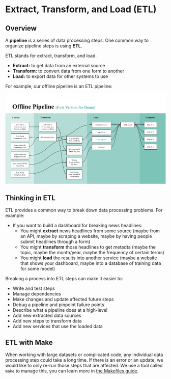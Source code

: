 # Extract, Transform, and Load (ETL)

## Overview

A **pipeline** is a series of data processing steps. One common way to organize pipeline steps is using **ETL**.

ETL stands for extract, transform, and load.

- **Extract:** to get data from an external source
- **Transform:** to convert data from one form to another
- **Load:** to export data for other systems to use

For example, our offline pipeline is an ETL pipeline:

![ETL diagram showing the steps in the demo offline pipeline](../images/etl_graph_demo.png)

## Thinking in ETL

ETL provides a common way to break down data processing problems. For example:

- If you want to build a dashboard for breaking news headlines:
    - You might **extract** news headlines from some source (maybe from an API, maybe by scraping a website, maybe by having people submit headlines through a form)
    - You might **transform** those headlines to get metadta (maybe the topic, maybe the month/year, maybe the frequency of certain terms)
    - You might **load** the results into another service (maybe a website that shows your dashboard, maybe into a database of training data for some model)

Breaking a process into ETL steps can make it easier to:

- Write and test steps
- Manage dependencies
- Make changes and update affected future steps
- Debug a pipeline and pinpoint failure points
- Describe what a pipeline does at a high-level
- Add new extracted data sources
- Add new steps to transform data
- Add new services that use the loaded data

## ETL with Make

When working with large datasets or complicated code, any individual data processing step could take a long time. If there is an error or an update, we would like to only re-run those steps that are affected. We use a tool called `make` to manage this, you can learn more in [the Makefiles guide](makefiles.md).

